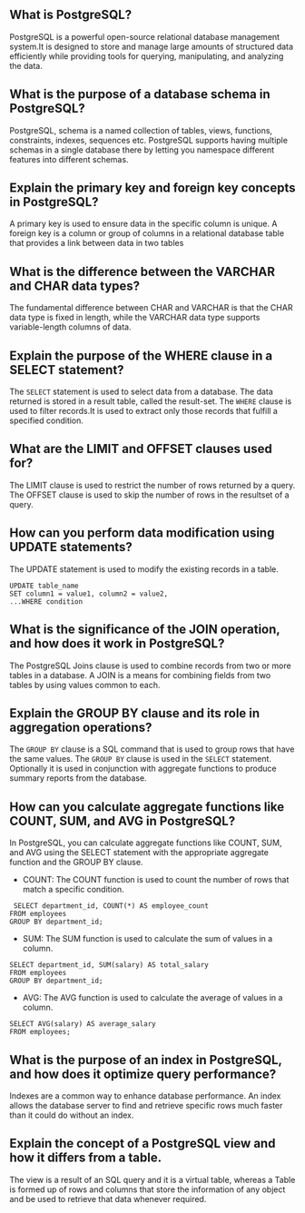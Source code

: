 
## What is PostgreSQL?
PostgreSQL is a powerful open-source relational database management system.It is designed to store and manage large amounts of structured data efficiently while providing tools for querying, manipulating, and analyzing the data.

## What is the purpose of a database schema in PostgreSQL?
PostgreSQL, schema is a named collection of tables, views, functions, constraints, indexes, sequences etc. PostgreSQL supports having multiple schemas in a single database there by letting you namespace different features into different schemas.

## Explain the primary key and foreign key concepts in PostgreSQL?
A primary key is used to ensure data in the specific column is unique. A foreign key is a column or group of columns in a relational database table that provides a link between data in two tables

## What is the difference between the VARCHAR and CHAR data types?
The fundamental difference between CHAR and VARCHAR is that the CHAR data type is fixed in length, while the VARCHAR data type supports variable-length columns of data.

## Explain the purpose of the WHERE clause in a SELECT statement?
The `SELECT` statement is used to select data from a database. The data returned is stored in a result table, called the result-set. The `WHERE` clause is used to filter records.It is used to extract only those records that fulfill a specified condition.

## What are the LIMIT and OFFSET clauses used for?
The LIMIT clause is used to restrict the number of rows returned by a query. The OFFSET clause is used to skip the number of rows in the resultset of a query.

## How can you perform data modification using UPDATE statements?
The UPDATE statement is used to modify the existing records in a table.
```
UPDATE table_name
SET column1 = value1, column2 = value2,
...WHERE condition
```

## What is the significance of the JOIN operation, and how does it work in PostgreSQL?
The PostgreSQL Joins clause is used to combine records from two or more tables in a database. A JOIN is a means for combining fields from two tables by using values common to each.

## Explain the GROUP BY clause and its role in aggregation operations?
The `GROUP BY` clause is a SQL command that is used to group rows that have the same values. The `GROUP BY` clause is used in the `SELECT` statement. Optionally it is used in conjunction with aggregate functions to produce summary reports from the database. 

## How can you calculate aggregate functions like COUNT, SUM, and AVG in PostgreSQL?
In PostgreSQL, you can calculate aggregate functions like COUNT, SUM, and AVG using the SELECT statement with the appropriate aggregate function and the GROUP BY clause.

* COUNT: The COUNT function is used to count the number of rows that match a specific condition.
```
 SELECT department_id, COUNT(*) AS employee_count
FROM employees
GROUP BY department_id;
```
* SUM: The SUM function is used to calculate the sum of values in a column.
```
SELECT department_id, SUM(salary) AS total_salary
FROM employees
GROUP BY department_id;

```
* AVG: The AVG function is used to calculate the average of values in a column.
```
SELECT AVG(salary) AS average_salary
FROM employees;

```
## What is the purpose of an index in PostgreSQL, and how does it optimize query performance?
Indexes are a common way to enhance database performance. An index allows the database server to find and retrieve specific rows much faster than it could do without an index.

## Explain the concept of a PostgreSQL view and how it differs from a table.
The view is a result of an SQL query and it is a virtual table, whereas a Table is formed up of rows and columns that store the information of any object and be used to retrieve that data whenever required.

